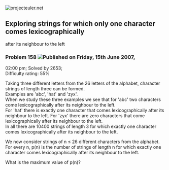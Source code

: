 ![projecteuler.net](images/print_page_logo.png)

## Exploring strings for which only one character comes lexicographically
after its neighbour to the left

### Problem 158 ![](images/icon_info.png)Published on Friday, 15th June 2007,
02:00 pm; Solved by 2653;  
Difficulty rating: 55%

Taking three different letters from the 26 letters of the alphabet, character
strings of length three can be formed.  
Examples are 'abc', 'hat' and 'zyx'.  
When we study these three examples we see that for 'abc' two characters come
lexicographically after its neighbour to the left.  
For 'hat' there is exactly one character that comes lexicographically after
its neighbour to the left. For 'zyx' there are zero characters that come
lexicographically after its neighbour to the left.  
In all there are 10400 strings of length 3 for which exactly one character
comes lexicographically after its neighbour to the left.

We now consider strings of n ≤ 26 different characters from the alphabet.  
For every n, p(n) is the number of strings of length n for which exactly one
character comes lexicographically after its neighbour to the left.

What is the maximum value of p(n)?

  
  

